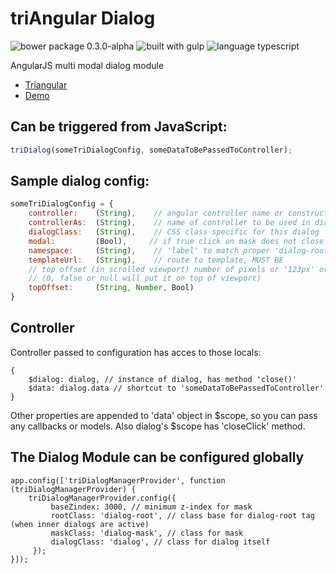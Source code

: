 triAngular Dialog
=================

![bower package 0.3.0-alpha](https://img.shields.io/badge/bower_package-0.3.0--alpha-orange.svg?style=flat-square)
![built with gulp](https://img.shields.io/badge/built_with-gulp-lightgrey.svg?style=flat-square)
![language typescript](https://img.shields.io/badge/lang-typescript-blue.svg??style=flat-square)

AngularJS multi modal dialog module

* [Triangular](http://triangular.io)
* [Demo](http://jsfiddle.net/triangular/suh96jt6/embedded/result,js,html,css/)

Can be triggered from JavaScript:
---------------------------------

```javascript
triDialog(someTriDialogConfig, someDataToBePassedToController);
```

Sample dialog config:
---------------------

```javascript
someTriDialogConfig = {
    controller:    (String),    // angular controller name or constructor
    controllerAs:  (String),    // name of controller to be used in dialog's
    dialogClass:   (String),    // CSS class specific for this dialog
    modal:         (Bool),     // if true click on mask does not close dialog
    namespace:     (String),    // 'label' to match proper 'dialog-root', defaults to 'main'
    templateUrl:   (String),    // route to template, MUST BE
    // top offset (in scrolled viewport) number of pixels or '123px' or '32%'
    // (0, false or null will put it on top of viewport)
    topOffset:     (String, Number, Bool)
}
```

Controller
----------

Controller passed to configuration has acces to those locals:

```
{
    $dialog: dialog, // instance of dialog, has method 'close()'
    $data: dialog.data // shortcut to 'someDataToBePassedToController'
}
```

Other properties are appended to 'data' object in $scope, so you can pass any callbacks or models.
Also dialog's $scope has 'closeClick' method.

The Dialog Module can be configured globally
--------------------------------------------

```
app.config(['triDialogManagerProvider', function (triDialogManagerProvider) {
    triDialogManagerProvider.config({
         baseZindex: 3000, // minimum z-index for mask
         rootClass: 'dialog-root', // class base for dialog-root tag (when inner dialogs are active)
         maskClass: 'dialog-mask', // class for mask
         dialogClass: 'dialog', // class for dialog itself
     });
}]);
```